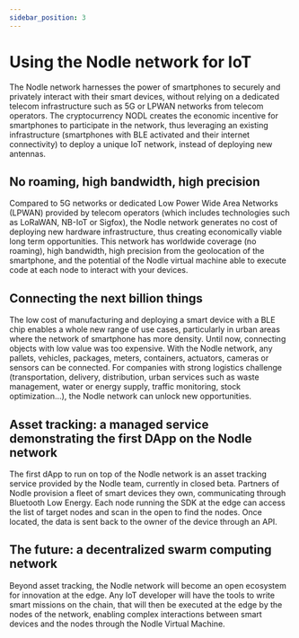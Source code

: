 ```yaml
---
sidebar_position: 3
---
```


# Using the Nodle network for IoT

The Nodle network harnesses the power of smartphones to securely and privately interact with their smart devices, without relying on a dedicated telecom infrastructure such as 5G or LPWAN networks from telecom operators. The cryptocurrency NODL creates the economic incentive for smartphones to participate in the network, thus leveraging an existing infrastructure (smartphones with BLE activated and their internet connectivity) to deploy a unique IoT network, instead of deploying new antennas.

## No roaming, high bandwidth, high precision

Compared to 5G networks or dedicated Low Power Wide Area Networks (LPWAN) provided by telecom operators (which includes technologies such as LoRaWAN, NB-IoT or Sigfox), the Nodle network generates no cost of deploying new hardware infrastructure, thus creating economically viable long term opportunities. This network has worldwide coverage (no roaming), high bandwidth, high precision from the geolocation of the smartphone, and the potential of the Nodle virtual machine able to execute code at each node to interact with your devices.

## Connecting the next billion things

The low cost of manufacturing and deploying a smart device with a BLE chip enables a whole new range of use cases, particularly in urban areas where the network of smartphone has more density. Until now, connecting objects with low value was too expensive. With the Nodle network, any pallets, vehicles, packages, meters, containers, actuators, cameras or sensors can be connected. For companies with strong logistics challenge (transportation, delivery, distribution, urban services such as waste management, water or energy supply, traffic monitoring, stock optimization…), the Nodle network can unlock new opportunities.

## Asset tracking: a managed service demonstrating the first DApp on the Nodle network
The first dApp to run on top of the Nodle network is an asset tracking service provided by the Nodle team, currently in closed beta. Partners of Nodle provision a fleet of smart devices they own, communicating through Bluetooth Low Energy. Each node running the SDK at the edge can access the list of target nodes and scan in the open to find the nodes. Once located, the data is sent back to the owner of the device through an API.

## The future: a decentralized swarm computing network
Beyond asset tracking, the Nodle network will become an open ecosystem for innovation at the edge. Any IoT developer will have the tools to write smart missions on the chain, that will then be executed at the edge by the nodes of the network, enabling complex interactions between smart devices and the nodes through the Nodle Virtual Machine.
